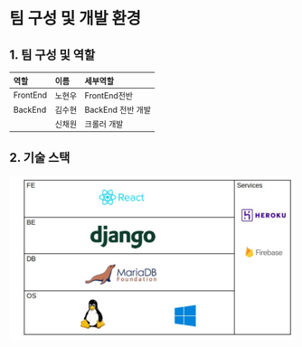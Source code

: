 # 팀 구성 및 개발 환경

## 1. 팀 구성 및 역할 

| 역할  | 이름  | 세부역할 |
| :--- | :--- | :--- |
| FrontEnd | 노현우 | FrontEnd전반  |
| BackEnd | 김수현  | BackEnd 전반 개발 |
|  | 신채원  | 크롤러 개발  |

## 2.  기술 스택 

![&#xAE30;&#xC220; &#xC2A4;&#xD0DD;](../.gitbook/assets/image%20%285%29.png)



